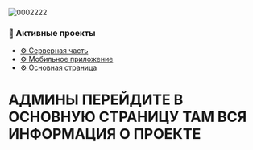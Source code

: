 ![0002222](https://user-images.githubusercontent.com/52669201/230794906-55ab316b-50ae-4c3b-8b8f-a422f7f7307e.png)

### 📎 Активные проекты

* [⚙ Серверная часть](https://github.com/AlexZai007/MaoMe-server)
* [⚙ Мобильное приложение](https://github.com/AlexZai007/MaoMe-mobile)
* [⚙ Основная страница](https://github.com/AlexZai007/MaoMe)



# АДМИНЫ ПЕРЕЙДИТЕ В ОСНОВНУЮ СТРАНИЦУ ТАМ ВСЯ ИНФОРМАЦИЯ О ПРОЕКТЕ
